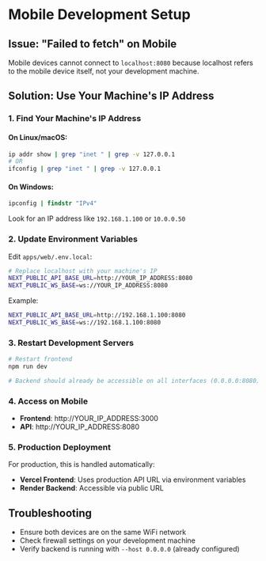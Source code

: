 # Mobile Development Setup

## Issue: "Failed to fetch" on Mobile

Mobile devices cannot connect to `localhost:8080` because localhost refers to the mobile device itself, not your development machine.

## Solution: Use Your Machine's IP Address

### 1. Find Your Machine's IP Address

#### On Linux/macOS:
```bash
ip addr show | grep "inet " | grep -v 127.0.0.1
# OR
ifconfig | grep "inet " | grep -v 127.0.0.1
```

#### On Windows:
```cmd
ipconfig | findstr "IPv4"
```

Look for an IP address like `192.168.1.100` or `10.0.0.50`

### 2. Update Environment Variables

Edit `apps/web/.env.local`:
```bash
# Replace localhost with your machine's IP
NEXT_PUBLIC_API_BASE_URL=http://YOUR_IP_ADDRESS:8080
NEXT_PUBLIC_WS_BASE=ws://YOUR_IP_ADDRESS:8080
```

Example:
```bash
NEXT_PUBLIC_API_BASE_URL=http://192.168.1.100:8080
NEXT_PUBLIC_WS_BASE=ws://192.168.1.100:8080
```

### 3. Restart Development Servers

```bash
# Restart frontend
npm run dev

# Backend should already be accessible on all interfaces (0.0.0.0:8080)
```

### 4. Access on Mobile

- **Frontend**: http://YOUR_IP_ADDRESS:3000
- **API**: http://YOUR_IP_ADDRESS:8080

### 5. Production Deployment

For production, this is handled automatically:
- **Vercel Frontend**: Uses production API URL via environment variables
- **Render Backend**: Accessible via public URL

## Troubleshooting

- Ensure both devices are on the same WiFi network
- Check firewall settings on your development machine
- Verify backend is running with `--host 0.0.0.0` (already configured)
